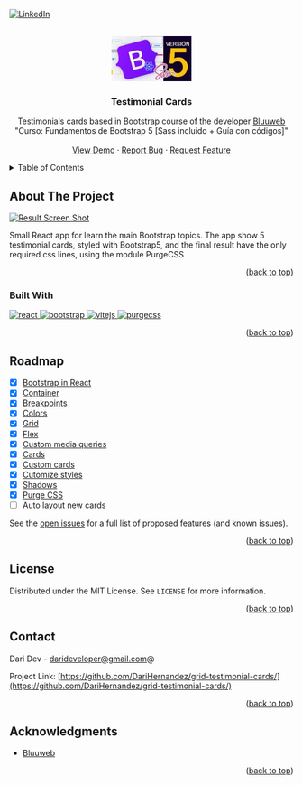 <!-- Improved compatibility of back to top link: See: https://github.com/othneildrew/Best-README-Template/pull/73 -->
<a name="readme-top"></a>
<!--
*** Thanks for checking out the Best-README-Template. If you have a suggestion
*** that would make this better, please fork the repo and create a pull request
*** or simply open an issue with the tag "enhancement".
*** Don't forget to give the project a star!
*** Thanks again! Now go create something AMAZING! :D
-->



<!-- PROJECT SHIELDS -->
<!--
*** I'm using markdown "reference style" links for readability.
*** Reference links are enclosed in brackets [ ] instead of parentheses ( ).
*** See the bottom of this document for the declaration of the reference variables
*** for contributors-url, forks-url, etc. This is an optional, concise syntax you may use.
*** https://www.markdownguide.org/basic-syntax/#reference-style-links
-->

[![LinkedIn][linkedin-shield]][linkedin-url]



<!-- PROJECT LOGO -->
<br />
<div align="center">
  <a href="https://github.com/DariHernandez/grid-testimonial-cards/">
    <img src="public/logo.jpg" alt="Logo" height="80">
  </a>

<h3 align="center">Testimonial Cards</h3>

  <p align="center">
    Testimonials cards based in Bootstrap course of the developer   
    <a href="https://www.youtube.com/c/Bluuweb">
Bluuweb</a> "Curso: Fundamentos de Bootstrap 5 [Sass incluido + Guía con códigos]"
    <br />
    <br />
    <a href="https://darihernandez.github.io/grid-testimonial-cards/">View Demo</a>
    ·
    <a href="https://github.com/DariHernandez/grid-testimonial-cards/issues">Report Bug</a>
    ·
    <a href="https://github.com/DariHernandez/grid-testimonial-cards/issues">Request Feature</a>
  </p>
</div>

<!-- TABLE OF CONTENTS -->
<details>
  <summary>Table of Contents</summary>
  <ol>
    <li>
      <a href="#about-the-project">About The Project</a>
      <ul>
        <li><a href="#built-with">Built With</a></li>
      </ul>
    </li>
    <li><a href="#roadmap">Roadmap</a></li>
    <li><a href="#license">License</a></li>
    <li><a href="#contact">Contact</a></li>
    <li><a href="#acknowledgments">Acknowledgments</a></li>
  </ol>
</details>



<!-- ABOUT THE PROJECT -->
## About The Project

[![Result Screen Shot][product-screenshot]](https://darihernandez.github.io/grid-testimonial-cards/)

Small React app for learn the main Bootstrap topics. The app show 5 testimonial cards, styled with Bootstrap5, and the final result have the only required css lines, using the module PurgeCSS

<p align="right">(<a href="#readme-top">back to top</a>)</p>



### Built With

<a href="https://es.reactjs.org/">
  <img src="https://cdn.svgporn.com/logos/react.svg" width="50" alt="react" title="react">
</a>
<a href="https://getbootstrap.com/">
  <img src="https://cdn.svgporn.com/logos/bootstrap.svg" width="50" alt="bootstrap" title="bootstrap">
</a>
<a href="https://vitejs.dev/">
  <img src="https://cdn.svgporn.com/logos/vitejs.svg" width="50" alt="vitejs" title="vitejs">
</a>
<a href="https://purgecss.com/">
  <img src="https://i.imgur.com/UEiUiJ0.png" width="50" alt="purgecss" title="purgecss">
</a>

<p align="right">(<a href="#readme-top">back to top</a>)</p>

<!-- ROADMAP -->
## Roadmap


- [x] [Bootstrap in React](notes/Bootstrap%20in%20React%207d3f4caccce84e7c804daacb3d0b27ec.md)
- [x] [Container](notes/Container%20db0b2f5cf35f45c8801f01da44dae12b.md)
- [x] [Breakpoints](notes/Breakpoints%20fdabe2281bc44de9965804ab73fdeaf2.md)
- [x] [Colors](notes/Colors%2045b6a16b7f954a94a14a9af27a85fcdb.md)
- [x] [Grid](notes/Grid%205c084ac018484445b9da8b69f78bb99f.md)
- [x] [Flex](notes/Flex%20fc6b710b738c484697530e0e95908e43.md)
- [x] [Custom media queries](notes/Custom%20media%20queries%20bf7b9cef41104d4ab76172ab232eb332.md)
- [x] [Cards](notes/Cards%20763a4f94930e4c4e94f592d574453489.md)
- [x] [Custom cards](notes/Custom%20cards%2065a9145fe6034fa380d674e256a50304.md)
- [x] [Cutomize styles](notes/Cutomize%20styles%20e687f4def35143f399fca1473a283055.md)
- [x] [Shadows](notes/Shadows%20b1742cd45abb43b6bff2ad0970fa4d5d.md)
- [x] [Purge CSS](notes/Purge%20CSS%20ff44418b92374f21ac0ec63a7ca6e63b.md)
- [ ] Auto layout new cards

See the [open issues](https://github.com/DariHernandez/grid-testimonial-cards/issues) for a full list of proposed features (and known issues).

<p align="right">(<a href="#readme-top">back to top</a>)</p>


<!-- LICENSE -->
## License

Distributed under the MIT License. See `LICENSE` for more information.

<p align="right">(<a href="#readme-top">back to top</a>)</p>



<!-- CONTACT -->
## Contact

Dari Dev - darideveloper@gmail.com@

Project Link: [https://github.com/DariHernandez/grid-testimonial-cards/](https://github.com/DariHernandez/grid-testimonial-cards/)

<p align="right">(<a href="#readme-top">back to top</a>)</p>



<!-- ACKNOWLEDGMENTS -->
## Acknowledgments

* [Bluuweb](https://www.youtube.com/c/Bluuweb)

<p align="right">(<a href="#readme-top">back to top</a>)</p>



<!-- MARKDOWN LINKS & IMAGES -->
<!-- https://www.markdownguide.org/basic-syntax/#reference-style-links -->
[contributors-shield]: https://img.shields.io/github/contributors/DariHernandez/grid-testimonial-cards.svg?style=for-the-badge
[contributors-url]: https://github.com/DariHernandez/grid-testimonial-cards//graphs/contributors
[forks-shield]: https://img.shields.io/github/forks/DariHernandez/grid-testimonial-cards.svg?style=for-the-badge
[forks-url]: https://github.com/DariHernandez/grid-testimonial-cards//network/members
[stars-shield]: https://img.shields.io/github/stars/DariHernandez/grid-testimonial-cards.svg?style=for-the-badge
[stars-url]: https://github.com/DariHernandez/grid-testimonial-cards//stargazers
[issues-shield]: https://img.shields.io/github/issues/DariHernandez/grid-testimonial-cards.svg?style=for-the-badge
[issues-url]: https://github.com/DariHernandez/grid-testimonial-cards/issues
[license-shield]: https://img.shields.io/github/license/DariHernandez/grid-testimonial-cards.svg?style=for-the-badge
[license-url]: https://github.com/DariHernandez/grid-testimonial-cards//blob/master/LICENSE
[linkedin-shield]: https://img.shields.io/badge/-LinkedIn-black.svg?style=for-the-badge&logo=linkedin&colorB=555
[linkedin-url]: https://www.linkedin.com/in/francisco-dari-hernandez-6456b6181/
[product-screenshot]: public/screenshot.gif
[Next.js]: https://img.shields.io/badge/next.js-000000?style=for-the-badge&logo=nextdotjs&logoColor=white
[Next-url]: https://nextjs.org/
[React.js]: https://img.shields.io/badge/React-20232A?style=for-the-badge&logo=react&logoColor=61DAFB
[React-url]: https://reactjs.org/
[Vite.js]: public/shelds/vite.svg
[Vite-url]: https://reactjs.org/
[Tailwind.CSS]: https://img.shields.io/badge/tailwindcss-%2338B2AC.svg?style=for-the-badge&logo=tailwind-css&logoColor=white
[TailwindCSS-url]: https://reactjs.org/
[Vue.js]: public/shelds/vite.svg
[Vue-url]: https://vitejs.dev/
[Angular.io]: https://img.shields.io/badge/Angular-DD0031?style=for-the-badge&logo=angular&logoColor=white
[Angular-url]: https://angular.io/
[Svelte.dev]: https://img.shields.io/badge/Svelte-4A4A55?style=for-the-badge&logo=svelte&logoColor=FF3E00
[Svelte-url]: https://svelte.dev/
[Laravel.com]: https://img.shields.io/badge/Laravel-FF2D20?style=for-the-badge&logo=laravel&logoColor=white
[Laravel-url]: https://laravel.com
[Bootstrap.com]: https://img.shields.io/badge/Bootstrap-563D7C?style=for-the-badge&logo=bootstrap&logoColor=white
[Bootstrap-url]: https://getbootstrap.com
[JQuery.com]: https://img.shields.io/badge/jQuery-0769AD?style=for-the-badge&logo=jquery&logoColor=white
[JQuery-url]: https://jquery.com 
